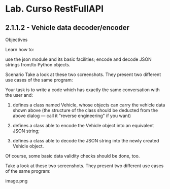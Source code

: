 # Lab. Curso RestFullAPI
## 2.1.1.2 - Vehicle data decoder/encoder

Objectives

Learn how to:

use the json module and its basic facilities;
encode and decode JSON strings from/to Python objects.

Scenario
Take a look at these two screenshots. They present two different use cases of the same program:

Your task is to write a code which has exactly the same conversation with the user and:

1. defines a class named Vehicle, whose objects can carry the vehicle data shown above (the structure of the class should be deducted from the above dialog — call it "reverse engineering" if you want)

2. defines a class able to encode the Vehicle object into an equivalent JSON string;

3. defines a class able to decode the JSON string into the newly created Vehicle object.

Of course, some basic data validity checks should be done, too.

Take a look at these two screenshots. They present two different use cases of the same program:

image.png